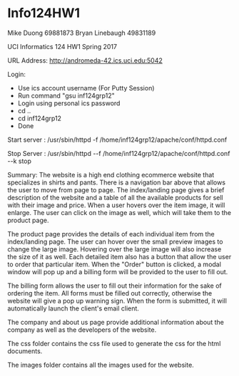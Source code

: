 # Info124HW1
Mike Duong 69881873
Bryan Linebaugh 49831189

UCI Informatics 124 HW1 Spring 2017

URL Address:
http://andromeda-42.ics.uci.edu:5042

Login:

- Use ics account username (For Putty Session)
- Run command "gsu inf124grp12"
- Login using personal ics password
- cd ..
- cd inf124grp12
- Done

Start server : /usr/sbin/httpd -f /home/inf124grp12/apache/conf/httpd.conf

Stop Server : /usr/sbin/httpd --f /home/inf124grp12/apache/conf/httpd.conf --k stop

Summary:
The website is a high end clothing ecommerce website that specializes in shirts and pants.
There is a navigation bar above that allows the user to move from page to page. The
index/landing page gives a brief description of the website and a table of all the available 
products for sell with their image and price. When a user hovers over the item image, it 
will enlarge. The user can click on the image as well, which will take them to the product 
page.

The product page provides the details of each individual item from the index/landing page.
The user can hover over the small preview images to change the large image. Hovering over
the large image will also increase the size of it as well. Each detailed item also has a 
button that allow the user to order that particular item. When the "Order" button is 
clicked, a modal window will pop up and a billing form will be provided to the user to fill 
out.

The billing form allows the user to fill out their information for the sake of ordering the
item. All forms must be filled out correctly, otherwise the website will give a pop up 
warning sign. When the form is submitted, it will automatically launch the client's email
client.

The company and about us page provide additional information about the company as well as
the developers of the website. 

The css folder contains the css file used to generate the css for the html documents.

The images folder contains all the images used for the website.
